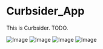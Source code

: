 # Curbsider_App
This is Curbsider. TODO.

![Image](https://github.com/user-attachments/assets/ca6cb1df-8314-4dcb-8e8b-ebc44489c415)
![Image](https://github.com/user-attachments/assets/ac09ab78-1de4-4897-a350-0bffd2a32cbb)
![Image](https://github.com/user-attachments/assets/4500a59f-d613-41a9-a0b2-21de0474478e)
![Image](https://github.com/user-attachments/assets/5c9b6488-1d65-4a53-85b9-be52f13f2b13)
